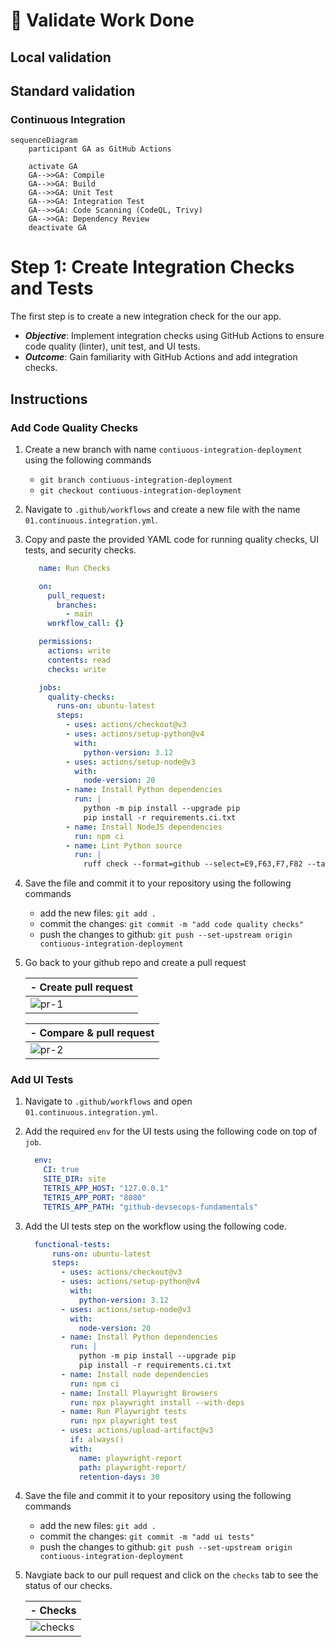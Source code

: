 # :test_tube: Validate Work Done

## Local validation

## Standard validation

### Continuous Integration

```{ .mermaid }
sequenceDiagram
    participant GA as GitHub Actions

    activate GA
    GA-->>GA: Compile
    GA-->>GA: Build
    GA-->>GA: Unit Test
    GA-->>GA: Integration Test
    GA-->>GA: Code Scanning (CodeQL, Trivy)
    GA-->>GA: Dependency Review
    deactivate GA
```

# Step 1: Create Integration Checks and Tests

The first step is to create a new integration check for the our app.

- _**Objective**_: Implement integration checks using GitHub Actions to ensure code quality (linter), unit test, and UI tests.
- _**Outcome**_: Gain familiarity with GitHub Actions and add integration checks.

## Instructions

### Add Code Quality Checks

1. Create a new branch with name `contiuous-integration-deployment` using the following commands
    - `git branch contiuous-integration-deployment`
    - `git checkout contiuous-integration-deployment`
2. Navigate to `.github/workflows` and create a new file with the name `01.continuous.integration.yml`.
3. Copy and paste the provided YAML code for running quality checks, UI tests, and security checks.

   ```yaml
      name: Run Checks

      on:
        pull_request:
          branches:
            - main
        workflow_call: {}

      permissions:
        actions: write
        contents: read
        checks: write

      jobs:
        quality-checks:
          runs-on: ubuntu-latest
          steps:
            - uses: actions/checkout@v3
            - uses: actions/setup-python@v4
              with:
                python-version: 3.12
            - uses: actions/setup-node@v3
              with:
                node-version: 20
            - name: Install Python dependencies
              run: |
                python -m pip install --upgrade pip
                pip install -r requirements.ci.txt
            - name: Install NodeJS dependencies
              run: npm ci
            - name: Lint Python source
              run: |
                ruff check --format=github --select=E9,F63,F7,F82 --target-version=py311 .
      ```

4. Save the file and commit it to your repository using the following commands
    - add the new files: `git add .`
    - commit the changes: `git commit -m "add code quality checks"`
    - push the changes to github: `git push --set-upstream origin contiuous-integration-deployment`
5. Go back to your github repo and create a pull request

    | - Create pull request |
    | ---------------------- |
    | ![pr-1](../../docs/media/lab-1-step-1-pr-1.png) |

    | - Compare & pull request |
    | -- |
    | ![pr-2](../../docs/media/lab-1-step-1-pr-2.png) |

### Add UI Tests

1. Navigate to `.github/workflows` and open `01.continuous.integration.yml`.
2. Add the required `env` for the UI tests using the following code on top of `job`.

    ```yaml
      env:
        CI: true
        SITE_DIR: site
        TETRIS_APP_HOST: "127.0.0.1"
        TETRIS_APP_PORT: "8080"
        TETRIS_APP_PATH: "github-devsecops-fundamentals"
    ```

3. Add the UI tests step on the workflow using the following code.

    ```yaml
      functional-tests:
          runs-on: ubuntu-latest
          steps:
            - uses: actions/checkout@v3
            - uses: actions/setup-python@v4
              with:
                python-version: 3.12
            - uses: actions/setup-node@v3
              with:
                node-version: 20
            - name: Install Python dependencies
              run: |
                python -m pip install --upgrade pip
                pip install -r requirements.ci.txt
            - name: Install node dependencies
              run: npm ci
            - name: Install Playwright Browsers
              run: npx playwright install --with-deps
            - name: Run Playwright tests
              run: npx playwright test
            - uses: actions/upload-artifact@v3
              if: always()
              with:
                name: playwright-report
                path: playwright-report/
                retention-days: 30
    ```

4. Save the file and commit it to your repository using the following commands
    - add the new files: `git add .`
    - commit the changes: `git commit -m "add ui tests"`
    - push the changes to github: `git push --set-upstream origin contiuous-integration-deployment`
5. Navgiate back to our pull request and click on the `checks` tab to see the status of our checks.

    | - Checks |
    | -- |
    | ![checks](../../docs/media/lab-1-step-1-checks.png) |
